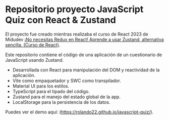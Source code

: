 # Repositorio proyecto JavaScript Quiz con React & Zustand

El proyecto fue creado mientras realizaba el curso de React 2023 de Midudev [¡No necesitas Redux en React! Aprende a usar Zustand, alternativa sencilla. (Curso de React)](https://www.youtube.com/@midulive).

Este repositorio contiene el código de una aplicación de un cuestionario de JavaScript usando Zustand.

- Desarrollada con React para manipulación del DOM y reactividad de la aplicación.
- Vite como empaquetador y SWC como transpilador.
- Material UI para los estilos.
- TypeScript para el tipado del código.
- Zustand para el manejo del estado global de la app.
- LocalStorage para la persistencia de los datos.

Puedes ver el demo aquí: (https://rolando22.github.io/javascript-quiz/).
